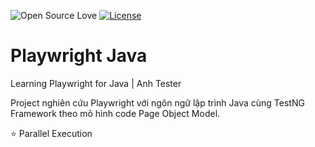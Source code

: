 ![Open Source Love](https://badges.frapsoft.com/os/v1/open-source.svg?v=103)
[![License](https://img.shields.io/badge/License-Apache%202.0-blue.svg)](https://opensource.org/licenses/Apache-2.0)

# Playwright Java
Learning Playwright for Java | Anh Tester

Project nghiên cứu Playwright với ngôn ngữ lập trình Java cùng TestNG Framework theo mô hình code Page Object Model.

⭐ Parallel Execution
